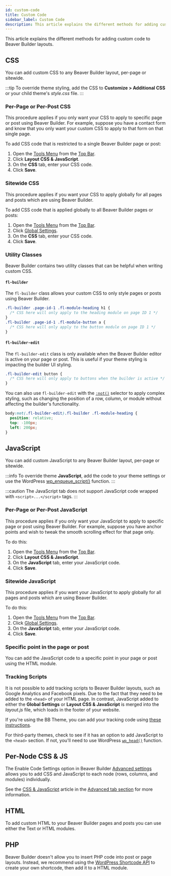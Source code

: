 ```yaml
---
id: custom-code
title: Custom Code
sidebar_label: Custom Code
description: This article explains the different methods for adding custom code to Beaver Builder layouts.
---
```


This article explains the different methods for adding custom code to Beaver Builder layouts.

## CSS

You can add custom CSS to any Beaver Builder layout, per-page or sitewide.

:::tip
To override theme styling, add the CSS to **Customize > Additional CSS** or your child theme's _style.css_ file.
:::

### Per-Page or Per-Post CSS

This procedure applies if you only want your CSS to apply to specific page or post using Beaver Builder. For example, suppose you have a contact form and know that you only want your custom CSS to apply to that form on that single page.

To add CSS code that is restricted to a single Beaver Builder page or post:

1. Open the [Tools Menu](user-interface/tools-menu.md) from the [Top Bar](user-interface/top-bar.md).
2. Click **Layout CSS & JavaScript**.
3. On the **CSS** tab, enter your CSS code.
4. Click **Save**.

### Sitewide CSS

This procedure applies if you want your CSS to apply globally for all pages and posts which are using Beaver Builder.

To add CSS code that is applied globally to all Beaver Builder pages or posts:

1. Open the [Tools Menu](user-interface/tools-menu.md) from the [Top Bar](user-interface/top-bar.md).
2. Click [Global Settings](user-interface/global-settings.md#css--javascript).
3. On the **CSS** tab, enter your CSS code.
4. Click **Save**.

### Utility Classes

Beaver Builder contains two utility classes that can be helpful when writing custom CSS.

#### `fl-builder`

The `fl-builder` class allows your custom CSS to only style pages or posts using Beaver Builder.

```css
.fl-builder .page-id-1 .fl-module-heading h1 {
  /* CSS here will only apply to the heading module on page ID 1 */
}
.fl-builder .page-id-1 .fl-module-button a {
  /* CSS here will only apply to the button module on page ID 1 */
}
```

#### `fl-builder-edit`

The `fl-builder-edit` class is only available when the Beaver Builder editor is active on your page or post. This is useful if your theme styling is impacting the builder UI styling.

```css
.fl-builder-edit button {
  /* CSS here will only apply to buttons when the builder is active */
}
```

You can also use `fl-builder-edit` with the [`:not()`](https://www.w3schools.com/cssref/sel_not.asp) selector to apply complex styling, such as changing the position of a row, column, or module without affecting the builder's functionality.

```css
body:not(.fl-builder-edit).fl-builder .fl-module-heading {
  position: relative;
  top: -100px;
  left: 200px;
}
```

## JavaScript

You can add custom JavaScript to any Beaver Builder layout, per-page or sitewide.

:::info
To override theme **JavaScript**, add the code to your theme settings or use the WordPress [wp_enqueue_script()](https://developer.wordpress.org/reference/functions/wp_enqueue_script/) function.
:::

:::caution
The JavaScript tab does not support JavaScript code wrapped with `<script>...</script>` tags.
:::

### Per-Page or Per-Post JavaScript

This procedure applies if you only want your JavaScript to apply to specific page or post using Beaver Builder. For example, suppose you have anchor points and wish to tweak the smooth scrolling effect for that page only.

To do this:

1. Open the [Tools Menu](user-interface/tools-menu.md) from the [Top Bar](user-interface/top-bar.md).
2. Click **Layout CSS & JavaScript**.
3. On the **JavaScript** tab, enter your JavaScript code.
4. Click **Save**.

### Sitewide JavaScript

This procedure applies if you want your JavaScript to apply globally for all pages and posts which are using Beaver Builder.

To do this:

1. Open the [Tools Menu](user-interface/tools-menu.md) from the [Top Bar](user-interface/top-bar.md).
2. Click [Global Settings](user-interface/global-settings.md#css--javascript).
3. On the **JavaScript** tab, enter your JavaScript code.
4. Click **Save**.

### Specific point in the page or post

You can add the JavaScript code to a specific point in your page or post using the HTML module.

### Tracking Scripts

It is not possible to add tracking scripts to Beaver Builder layouts, such as Google Analytics and Facebook pixels. Due to the fact that they need to be added to the `<head>` of your HTML page. In contrast, JavaScript added to either the **Global Settings** or **Layout CSS & JavaScript** is merged into the _layout.js_ file, which loads in the footer of your website.

If you're using the BB Theme, you can add your tracking code using [these instructions](/bb-theme/code/insert-google-analytics-code).

For third-party themes, check to see if it has an option to add JavaScript to the `<head>` section. If not, you'll need to use WordPress [`wp_head()`](https://developer.wordpress.org/reference/functions/wp_head/) function.

## Per-Node CSS & JS

The Enable Code Settings option in Beaver Builder [Advanced settings](settings/advanced.md) allows you to add CSS and JavaScript to each node (rows, columns, and modules) individually.

See the [CSS & JavaScript](layouts/advanced-tab/css-js.md) article in the [Advanced tab section](layouts/advanced-tab/index.md) for more information.

## HTML

To add custom HTML to your Beaver Builder pages and posts you can use either the Text or HTML modules.

## PHP

Beaver Builder doesn't allow you to insert PHP code into post or page layouts. Instead, we recommend using the [WordPress Shortcode API](https://developer.wordpress.org/apis/handbook/shortcode/) to create your own shortcode, then add it to a HTML module.
